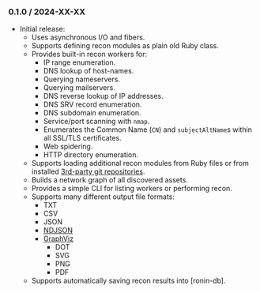 ### 0.1.0 / 2024-XX-XX

* Initial release:
  * Uses asynchronous I/O and fibers.
  * Supports defining recon modules as plain old Ruby class.
  * Provides built-in recon workers for:
    * IP range enumeration.
    * DNS lookup of host-names.
    * Querying nameservers.
    * Querying mailservers.
    * DNS reverse lookup of IP addresses.
    * DNS SRV record enumeration.
    * DNS subdomain enumeration.
    * Service/port scanning with `nmap`.
    * Enumerates the Common Name (`CN`) and `subjectAltName`s within all SSL/TLS
      certificates.
    * Web spidering.
    * HTTP directory enumeration.
  * Supports loading additional recon modules from Ruby files or from installed
    [3rd-party git repositories][ronin-repos].
  * Builds a network graph of all discovered assets.
  * Provides a simple CLI for listing workers or performing recon.
  * Supports many different output file formats:
    * TXT
    * CSV
    * JSON
    * [NDJSON](http://ndjson.org/)
    * [GraphViz][graphviz]
      * DOT
      * SVG
      * PNG
      * PDF
  * Supports automatically saving recon results into [ronin-db].

[graphviz]: https://graphviz.org/
[ronin-repos]: https://github.com/ronin-rb/ronin-repos#readme
